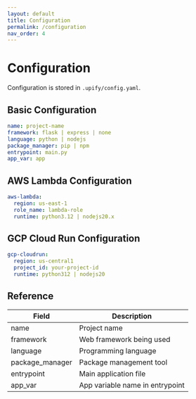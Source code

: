 ```yaml
---
layout: default
title: Configuration
permalink: /configuration
nav_order: 4
---
```


# Configuration

Configuration is stored in `.upify/config.yaml`.

## Basic Configuration
```yaml
name: project-name
framework: flask | express | none
language: python | nodejs
package_manager: pip | npm
entrypoint: main.py
app_var: app
```

## AWS Lambda Configuration
```yaml
aws-lambda:
  region: us-east-1
  role_name: lambda-role
  runtime: python3.12 | nodejs20.x
```

## GCP Cloud Run Configuration
```yaml
gcp-cloudrun:
  region: us-central1
  project_id: your-project-id
  runtime: python312 | nodejs20
```

## Reference

| Field | Description |
|-------|-------------|
| name | Project name |
| framework | Web framework being used |
| language | Programming language |
| package_manager | Package management tool |
| entrypoint | Main application file |
| app_var | App variable name in entrypoint |